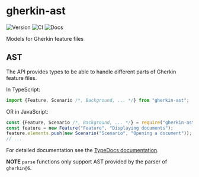 # gherkin-ast

![Version](https://img.shields.io/github/package-json/v/gherking/gherkin-ast/master?style=flat-square)
![CI](https://img.shields.io/github/workflow/status/gherking/gherkin-ast/CI/master?label=ci&style=flat-square)
![Docs](https://img.shields.io/github/workflow/status/gherking/gherkin-ast/Docs/master?label=docs&style=flat-square)

Models for Gherkin feature files

## AST

The API provides types to be able to handle different parts of Gherkin feature files.

In TypeScript:
```typescript
import {Feature, Scenario /*, Background, ... */} from "gherkin-ast";
```

OR in JavaScript:
```javascript
const {Feature, Scenario /*, Background, ... */} = require("gherkin-ast");
const feature = new Feature("Feature", "Displaying documents");
feature.elements.push(new Scenario("Scenario", "Opening a document"));
// ...
```

For detailed documentation see the [TypeDocs documentation](https://gherking.github.io/gherkin-ast/).

**NOTE** `parse` functions only support AST provided by the parser of `gherkin@6`.
